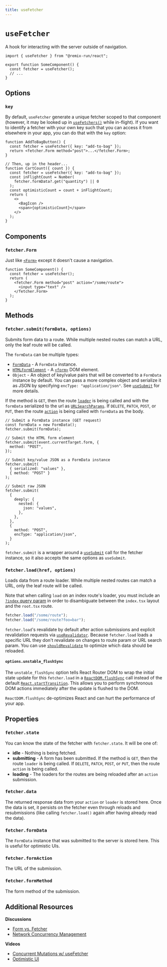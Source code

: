 ```yaml
---
title: useFetcher
---
```


# `useFetcher`

A hook for interacting with the server outside of navigation.

```tsx
import { useFetcher } from "@remix-run/react";

export function SomeComponent() {
  const fetcher = useFetcher();
  // ...
}
```

## Options

### `key`

By default, `useFetcher` generate a unique fetcher scoped to that component (however, it may be looked up in [`useFetchers()`][use_fetchers] while in-flight). If you want to identify a fetcher with your own key such that you can access it from elsewhere in your app, you can do that with the `key` option:

```tsx lines=[2,8]
function AddToBagButton() {
  const fetcher = useFetcher({ key: "add-to-bag" });
  return <fetcher.Form method="post">...</fetcher.Form>;
}

// Then, up in the header...
function CartCount({ count }) {
  const fetcher = useFetcher({ key: "add-to-bag" });
  const inFlightCount = Number(
    fetcher.formData?.get("quantity") || 0
  );
  const optimisticCount = count + inFlightCount;
  return (
    <>
      <BagIcon />
      <span>{optimisticCount}</span>
    </>
  );
}
```

## Components

### `fetcher.Form`

Just like [`<Form>`][form_component] except it doesn't cause a navigation.

```tsx
function SomeComponent() {
  const fetcher = useFetcher();
  return (
    <fetcher.Form method="post" action="/some/route">
      <input type="text" />
    </fetcher.Form>
  );
}
```

## Methods

### `fetcher.submit(formData, options)`

Submits form data to a route. While multiple nested routes can match a URL, only the leaf route will be called.

The `formData` can be multiple types:

- [`FormData`][form_data] - A `FormData` instance.
- [`HTMLFormElement`][html_form_element] - A [`<form>`][form_element] DOM element.
- `Object` - An object of key/value pairs that will be converted to a `FormData` instance by default. You can pass a more complex object and serialize it as JSON by specifying `encType: "application/json"`. See [`useSubmit`][use-submit] for more details.

If the method is `GET`, then the route [`loader`][loader] is being called and with the `formData` serialized to the url as [`URLSearchParams`][url_search_params]. If `DELETE`, `PATCH`, `POST`, or `PUT`, then the route [`action`][action] is being called with `formData` as the body.

```tsx
// Submit a FormData instance (GET request)
const formData = new FormData();
fetcher.submit(formData);

// Submit the HTML form element
fetcher.submit(event.currentTarget.form, {
  method: "POST",
});

// Submit key/value JSON as a FormData instance
fetcher.submit(
  { serialized: "values" },
  { method: "POST" }
);

// Submit raw JSON
fetcher.submit(
  {
    deeply: {
      nested: {
        json: "values",
      },
    },
  },
  {
    method: "POST",
    encType: "application/json",
  }
);
```

`fetcher.submit` is a wrapper around a [`useSubmit`][use-submit] call for the fetcher instance, so it also accepts the same options as `useSubmit`.

### `fetcher.load(href, options)`

Loads data from a route loader. While multiple nested routes can match a URL, only the leaf route will be called. 

Note that when calling `load` on an index route's loader, you must include an [`?index` query param](../guides/index-query-param) in order to disambiguate between the `index.tsx` layout and the `root.tsx` route.

```ts
fetcher.load("/some/route");
fetcher.load("/some/route?foo=bar");
```

`fetcher.load`'s revalidate by default after action submissions and explicit revalidation requests via [`useRevalidator`][userevalidator]. Because `fetcher.load` loads a specific URL they don't revalidate on changes to route param or URL search param. You can use [`shouldRevalidate`][shouldrevalidate] to optimize which data should be reloaded.

#### `options.unstable_flushSync`

The `unstable_flushSync` option tells React Router DOM to wrap the initial state update for this `fetcher.load` in a [`ReactDOM.flushSync`][flush-sync] call instead of the default [`React.startTransition`][start-transition]. This allows you to perform synchronous DOM actions immediately after the update is flushed to the DOM.

<docs-warning>`ReactDOM.flushSync` de-optimizes React and can hurt the performance of your app.</docs-warning>

## Properties

### `fetcher.state`

You can know the state of the fetcher with `fetcher.state`. It will be one of:

- **idle** - Nothing is being fetched.
- **submitting** - A form has been submitted. If the method is `GET`, then the route `loader` is being called. If `DELETE`, `PATCH`, `POST`, or `PUT`, then the route `action` is being called.
- **loading** - The loaders for the routes are being reloaded after an `action` submission.

### `fetcher.data`

The returned response data from your `action` or `loader` is stored here. Once the data is set, it persists on the fetcher even through reloads and resubmissions (like calling `fetcher.load()` again after having already read the data).

### `fetcher.formData`

The `FormData` instance that was submitted to the server is stored here. This is useful for optimistic UIs.

### `fetcher.formAction`

The URL of the submission.

### `fetcher.formMethod`

The form method of the submission.

## Additional Resources

**Discussions**

- [Form vs. Fetcher][form_vs_fetcher]
- [Network Concurrency Management][network_concurrency_management]

**Videos**

- [Concurrent Mutations w/ useFetcher][concurrent_mutations_with_use_fetcher]
- [Optimistic UI][optimistic_ui]

[form_component]: ../components/form
[form_data]: https://developer.mozilla.org/en-US/docs/Web/API/FormData
[html_form_element]: https://developer.mozilla.org/en-US/docs/Web/API/HTMLFormElement
[form_element]: https://developer.mozilla.org/en-US/docs/Web/HTML/Element/form
[loader]: ../route/loader
[url_search_params]: https://developer.mozilla.org/en-US/docs/Web/API/URLSearchParams
[action]: ../route/action
[form_vs_fetcher]: ../discussion/form-vs-fetcher
[network_concurrency_management]: ../discussion/concurrency
[concurrent_mutations_with_use_fetcher]: https://www.youtube.com/watch?v=vTzNpiOk668&list=PLXoynULbYuEDG2wBFSZ66b85EIspy3fy6
[optimistic_ui]: https://www.youtube.com/watch?v=EdB_nj01C80&list=PLXoynULbYuEDG2wBFSZ66b85EIspy3fy6
[use_fetchers]: ./use-fetchers
[flush-sync]: https://react.dev/reference/react-dom/flushSync
[start-transition]: https://react.dev/reference/react/startTransition
[use-submit]: ./use-submit
[userevalidator]: ./use-revalidator
[shouldrevalidate]: ../route/should-revalidate#shouldrevalidate
